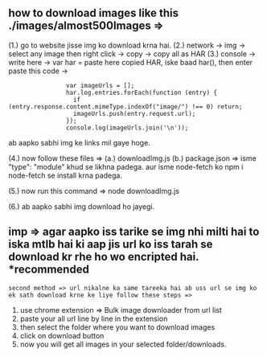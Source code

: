 ## how to download images like this ./images/almost500Images =>

(1.) go to website jisse img ko download krna hai.
(2.) network -> img -> select any image then right click -> copy -> copy all as HAR
(3.) console -> write here ->
                var har = paste here copied HAR,  iske baad
                har(),    then enter
                paste this code -> 

                    var imageUrls = [];
                    har.log.entries.forEach(function (entry) {
                      if (entry.response.content.mimeType.indexOf("image/") !== 0) return;
                      imageUrls.push(entry.request.url);
                    });
                    console.log(imageUrls.join('\n'));  
                    
ab aapko sabhi img ke links mil gaye hoge.

(4.) now follow these files =>
     (a.) downloadImg.js
     (b.) package.json  =>   isme "type": "module" khud se likhna padega.
          aur isme node-fetch ko npm i node-fetch se install krna padega.

(5.) now run this command =>
     node downloadImg.js

(6.) ab aapko sabhi img download ho jayegi.




## imp =>  agar aapko iss tarike se img nhi milti hai to iska mtlb hai ki aap jis url ko iss tarah se download kr rhe ho wo encripted hai.                                 *recommended
`second method => url nikalne ka same tareeka hai ab uss url se img ko ek sath download krne ke liye follow these steps =>`
1. use chrome extension => Bulk image downloader from url list
2. paste your all url line by line in the extension
3. then select the folder where you want to download images
4. click on download button
5. now you will get all images in your selected folder/downloads.